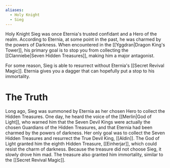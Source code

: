 ```yaml
---
aliases:
  - Holy Knight
  - Sieg
---
```

Holy Knight Sieg was once Eternia's trusted confidant and a Hero of the realm. According to Eternia, at some point in the past, he was charmed by the powers of Darkness. When encountered in the [[Yggdran|Dragon King's Tower]], his primary goal is to stop you from collecting the [[Clanniebe|Seven Hidden Treasures]], making him a major antagonist.

For some reason, Sieg is able to resurrect without Eternia's [[Secret Revival Magic]]. Eternia gives you a dagger that can hopefully put a stop to his immortality.
# The Truth
Long ago, Sieg was summoned by Eternia as her chosen Hero to collect the Hidden Treasures. One day, he heard the voice of the [[Merlin|God of Light]], who warned him that the Seven Devil Kings were actually the chosen Guardians of the Hidden Treasures, and that Eternia had been charmed by the powers of darkness. Her only goal was to collect the Seven Hidden Treasures and resurrect the True Devil King, [[Aldin]]. The God of Light granted him the eighth Hidden Treasure, [[Einherjar]], which could resist the charm of darkness. Because the treasure did not choose Sieg, it slowly drove him mad. The treasure also granted him immortality, similar to the [[Secret Revival Magic]].